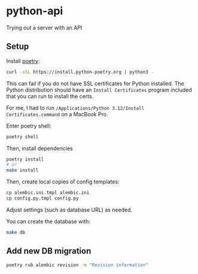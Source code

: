 # python-api

Trying out a server with an API

## Setup

Install [poetry](https://python-poetry.org/docs/#installation):

```bash
curl -sSL https://install.python-poetry.org | python3 -
```

This can fail if you do not have SSL certificates for Python installed.
The Python distribution should have an `Install Certificates` program
included that you can run to install the certs.

For me, I had to run
`/Applications/Python 3.12/Install Certificates.command`
on a MacBook Pro.

Enter poetry shell:

```bash
poetry shell
```

Then, install dependencies

```bash
poetry install
# or
make install
```

Then, create local copies of config templates:

```bash
cp alembic.ini.tmpl alembic.ini
cp config.py.tmpl config.py
```

Adjust settings (such as database URL) as needed.

You can create the database with:

```bash
make db
```

## Add new DB migration

```bash
poetry rub alembic revision -m "Revision information"
```
